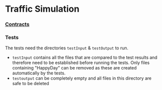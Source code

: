 # Traffic Simulation

### [Contracts](Contracts.md)

### Tests
The tests need the directories `testInput` & `testOutput` to run.  
- `testInput` contains all the files that are compared to the test results and therefore need to be established before
  running the tests. Only files containing "HappyDay" can be  removed as these are created automatically by the tests.
- `testoutput` can be completely empty and all files in this directory are safe to be deleted
